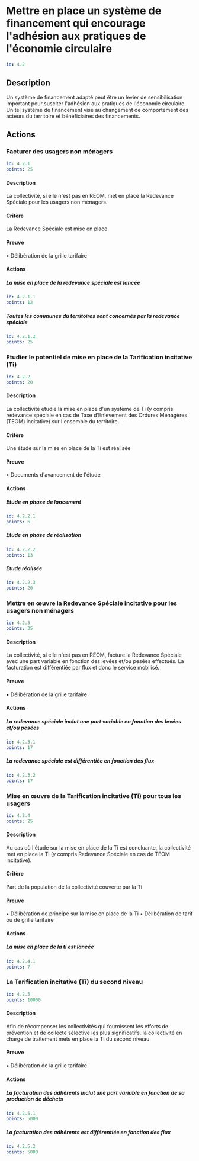 # Mettre en place un système de financement qui encourage l'adhésion aux pratiques de l'économie circulaire
```yaml
id: 4.2
```
## Description
Un système de financement adapté peut être un levier de sensibilisation important pour susciter l'adhésion aux pratiques de l'économie circulaire. Un tel système de financement vise au changement de comportement des acteurs du territoire et bénéficiaires des financements.

## Actions
### Facturer des usagers non ménagers
```yaml
id: 4.2.1
points: 25
```
#### Description
La collectivité, si elle n'est pas en REOM, met en place la Redevance Spéciale pour les usagers non ménagers.

#### Critère
La Redevance Spéciale est mise en place

#### Preuve
• Délibération de la grille tarifaire

#### Actions
##### La mise en place de la redevance spéciale est lancée
```yaml
id: 4.2.1.1
points: 12
```

##### Toutes les communes du territoires sont concernés par la redevance spéciale
```yaml
id: 4.2.1.2
points: 25
```


### Etudier le potentiel de mise en place de la Tarification incitative (Ti)
```yaml
id: 4.2.2
points: 20
```
#### Description
La collectivité étudie la mise en place d'un système de Ti (y compris redevance spéciale en cas de Taxe d’Enlèvement des Ordures Ménagères (TEOM) incitative) sur l'ensemble du territoire.

#### Critère
Une étude sur la mise en place de la Ti est réalisée

#### Preuve
• Documents d'avancement de l'étude

#### Actions
##### Etude en phase de lancement
```yaml
id: 4.2.2.1
points: 6
```

##### Etude en phase de réalisation
```yaml
id: 4.2.2.2
points: 13
```

##### Etude réalisée
```yaml
id: 4.2.2.3
points: 20
```


### Mettre en œuvre la Redevance Spéciale incitative pour les usagers non ménagers
```yaml
id: 4.2.3
points: 35
```
#### Description
La collectivité, si elle n'est pas en REOM, facture la Redevance Spéciale avec une part variable en fonction des levées et/ou pesées effectués.
La facturation est différentiée par flux et donc le service mobilisé.

#### Preuve
• Délibération de la grille tarifaire

#### Actions
##### La redevance spéciale inclut une part variable en fonction des levées et/ou pesées
```yaml
id: 4.2.3.1
points: 17
```

##### La redevance spéciale est différentiée en fonction des flux
```yaml
id: 4.2.3.2
points: 17
```


### Mise en œuvre de la Tarification incitative (Ti) pour tous les usagers
```yaml
id: 4.2.4
points: 25
```
#### Description
Au cas où l'étude sur la mise en place de la Ti est concluante, la collectivité met en place la Ti (y compris Redevance Spéciale en cas de TEOM incitative).

#### Critère
Part de la population de la collectivité couverte par la Ti

#### Preuve
• Délibération de principe sur la mise en place de la Ti
• Délibération de tarif ou de grille tarifaire

#### Actions
##### La mise en place de la ti est lancée
```yaml
id: 4.2.4.1
points: 7
```


### La Tarification incitative (Ti) du second niveau
```yaml
id: 4.2.5
points: 10000
```
#### Description
Afin de récompenser les collectivités qui fournissent les efforts de prévention et de collecte sélective les plus significatifs, la collectivité en charge de traitement mets en place la Ti du second niveau.

#### Preuve
• Délibération de la grille tarifaire

#### Actions
##### La facturation des adhérents inclut une part variable en fonction de sa production de déchets
```yaml
id: 4.2.5.1
points: 5000
```

##### La facturation des adhérents est différentiée en fonction des  flux
```yaml
id: 4.2.5.2
points: 5000
```


